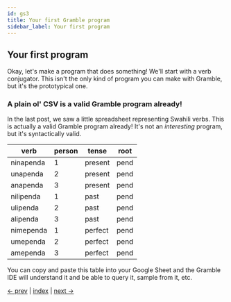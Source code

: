 ```yaml
---
id: gs3
title: Your first Gramble program
sidebar_label: Your first program
---
```


## Your first program

Okay, let's make a program that does something!  We'll start with a verb conjugator.  This isn't the only kind of program you can make with Gramble, but it's the prototypical one.

### A plain ol' CSV is a valid Gramble program already!

In the last post, we saw a little spreadsheet representing Swahili verbs.  This is actually a valid Gramble program already!  It's not an *interesting* program, but it's syntactically valid.  

| verb  | person | tense | root |
|-----------|--------|-------|-----|
| ninapenda | 1 | present | pend |
| unapenda | 2 | present |  pend |
| anapenda | 3 | present |  pend |
| nilipenda | 1 | past |  pend |
| ulipenda | 2 | past |  pend |
| alipenda | 3 | past | pend |
| nimependa | 1 | perfect | pend |
| umependa | 2 | perfect | pend |
| amependa | 3 | perfect | pend |

You can copy and paste this table into your Google Sheet and the Gramble IDE will understand it and be able to query it, sample from it, etc.

[<- prev](what-is-gramble) | [index](../) | [next ->](understanding-structure)